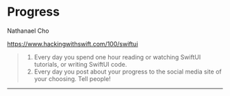 # Progress

Nathanael Cho

https://www.hackingwithswift.com/100/swiftui

> 1. Every day you spend one hour reading or watching SwiftUI tutorials, or writing SwiftUI code.
> 2. Every day you post about your progress to the social media site of your choosing. Tell people!

***

